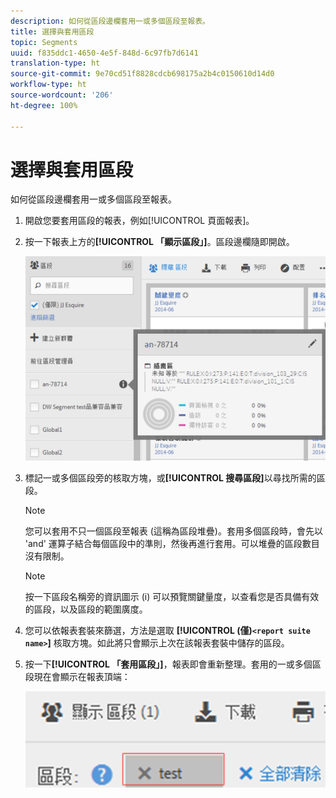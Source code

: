 ```yaml
---
description: 如何從區段邊欄套用一或多個區段至報表。
title: 選擇與套用區段
topic: Segments
uuid: f835ddc1-4650-4e5f-848d-6c97fb7d6141
translation-type: ht
source-git-commit: 9e70cd51f8828cdcb698175a2b4c0150610d14d0
workflow-type: ht
source-wordcount: '206'
ht-degree: 100%

---
```



# 選擇與套用區段

如何從區段邊欄套用一或多個區段至報表。

1. 開啟您要套用區段的報表，例如[!UICONTROL 頁面報表]。
1. 按一下報表上方的&#x200B;**[!UICONTROL 「顯示區段」]**。區段邊欄隨即開啟。

   ![](assets/segment_rail.png)

1. 標記一或多個區段旁的核取方塊，或&#x200B;**[!UICONTROL 搜尋區段]**&#x200B;以尋找所需的區段。

   >[!NOTE]
   >
   >您可以套用不只一個區段至報表 (這稱為區段堆疊)。套用多個區段時，會先以 &#39;and&#39; 運算子結合每個區段中的準則，然後再進行套用。可以堆疊的區段數目沒有限制。

   >[!NOTE]
   >
   >按一下區段名稱旁的資訊圖示 (i) 可以預覽關鍵量度，以查看您是否具備有效的區段，以及區段的範圍廣度。

1. 您可以依報表套裝來篩選，方法是選取 **[!UICONTROL (僅)`<report suite name>`]** 核取方塊。如此將只會顯示上次在該報表套裝中儲存的區段。
1. 按一下&#x200B;**[!UICONTROL 「套用區段」]**，報表即會重新整理。套用的一或多個區段現在會顯示在報表頂端：

   ![](assets/applied_segments.png)
